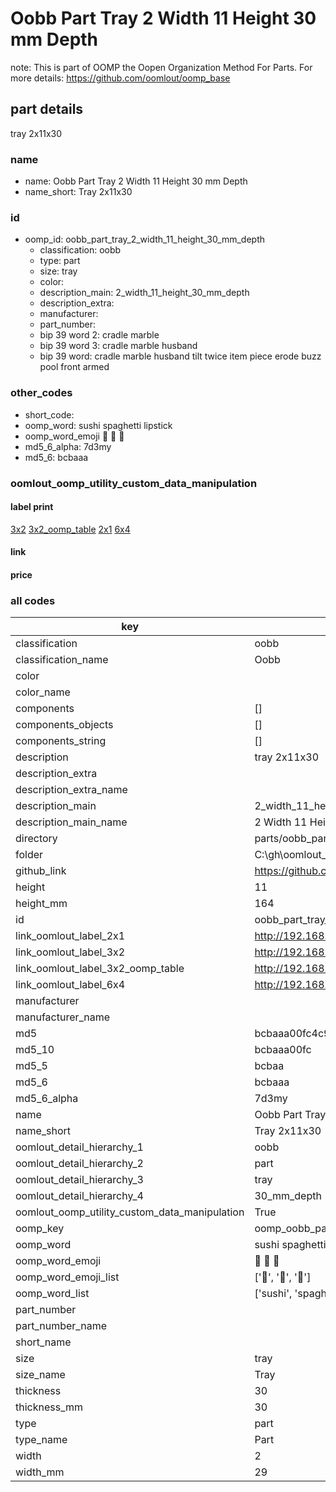 # Oobb Part Tray 2 Width 11 Height 30 mm Depth  

note: This is part of OOMP the Oopen Organization Method For Parts. For more details: https://github.com/oomlout/oomp_base

##  part details
  



tray 2x11x30



### name
* name: Oobb Part Tray 2 Width 11 Height 30 mm Depth
* name_short: Tray 2x11x30 
### id
* oomp_id: oobb_part_tray_2_width_11_height_30_mm_depth
  * classification: oobb
  * type: part
  * size: tray
  * color: 
  * description_main: 2_width_11_height_30_mm_depth
  * description_extra: 
  * manufacturer: 
  * part_number: 
  * bip 39 word 2: cradle marble
  * bip 39 word 3: cradle marble husband
  * bip 39 word: cradle marble husband tilt twice item piece erode buzz pool front armed

### other_codes
* short_code: 
* oomp_word: sushi spaghetti lipstick
* oomp_word_emoji :sushi: :spaghetti: :lipstick:
* md5_6_alpha: 7d3my
* md5_6: bcbaaa






### oomlout_oomp_utility_custom_data_manipulation
#### label print
[3x2](http://192.168.1.245:1112/?label=oomp%207d3my)
[3x2_oomp_table](http://192.168.1.108:1112/?label=oomp%207d3my)
[2x1](http://192.168.1.242:1112/?label=oomp%207d3my)
[6x4](http://192.168.1.55:1112/?label=oomp%207d3my)    

#### link

                              

#### price







### all codes 
| key | value |  
| --- | --- |  
| classification | oobb |  
| classification_name | Oobb |  
| color |  |  
| color_name |  |  
| components | [] |  
| components_objects | [] |  
| components_string | [] |  
| description | tray 2x11x30 |  
| description_extra |  |  
| description_extra_name |  |  
| description_main | 2_width_11_height_30_mm_depth |  
| description_main_name | 2 Width 11 Height 30 mm Depth |  
| directory | parts/oobb_part_tray_2_width_11_height_30_mm_depth |  
| folder | C:\gh\oomlout_oobb_version_4_generated_parts\things\oobb_part_tray_2_width_11_height_30_mm_depth |  
| github_link | https://github.com/oomlout/oomlout_oomp_part_src/tree/main/parts/oobb_part_tray_2_width_11_height_30_mm_depth |  
| height | 11 |  
| height_mm | 164 |  
| id | oobb_part_tray_2_width_11_height_30_mm_depth |  
| link_oomlout_label_2x1 | http://192.168.1.242:1112/?label=oomp%207d3my |  
| link_oomlout_label_3x2 | http://192.168.1.245:1112/?label=oomp%207d3my |  
| link_oomlout_label_3x2_oomp_table | http://192.168.1.108:1112/?label=oomp%207d3my |  
| link_oomlout_label_6x4 | http://192.168.1.55:1112/?label=oomp%207d3my |  
| manufacturer |  |  
| manufacturer_name |  |  
| md5 | bcbaaa00fc4c948ddb75ae20dfe1e98f |  
| md5_10 | bcbaaa00fc |  
| md5_5 | bcbaa |  
| md5_6 | bcbaaa |  
| md5_6_alpha | 7d3my |  
| name | Oobb Part Tray 2 Width 11 Height 30 mm Depth |  
| name_short | Tray 2x11x30  |  
| oomlout_detail_hierarchy_1 | oobb |  
| oomlout_detail_hierarchy_2 | part |  
| oomlout_detail_hierarchy_3 | tray |  
| oomlout_detail_hierarchy_4 | 30_mm_depth |  
| oomlout_oomp_utility_custom_data_manipulation | True |  
| oomp_key | oomp_oobb_part_tray_2_width_11_height_30_mm_depth |  
| oomp_word | sushi spaghetti lipstick |  
| oomp_word_emoji | :sushi: :spaghetti: :lipstick: |  
| oomp_word_emoji_list | [':sushi:', ':spaghetti:', ':lipstick:'] |  
| oomp_word_list | ['sushi', 'spaghetti', 'lipstick'] |  
| part_number |  |  
| part_number_name |  |  
| short_name |  |  
| size | tray |  
| size_name | Tray |  
| thickness | 30 |  
| thickness_mm | 30 |  
| type | part |  
| type_name | Part |  
| width | 2 |  
| width_mm | 29 |  
